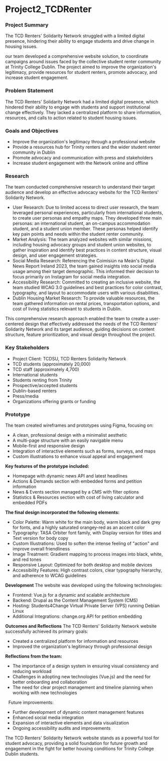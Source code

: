 # Project2_TCDRenter
### Project Summary
The TCD Renters' Solidarity Network struggled with a limited digital presence, hindering their ability to engage students and drive change in housing issues.

our team developed a comprehensive website solution, to coordinate campaigns around issues faced by the collective student renter community at Trinity College Dublin. The project aimed to improve the organization's legitimacy, provide resources for student renters, promote advocacy, and increase student engagement.

### Problem Statement
The TCD Renters' Solidarity Network had a limited digital presence, which hindered their ability to engage with students and support institutional change effectively. They lacked a centralized platform to share information, resources, and calls to action related to student housing issues.

### Goals and Objectives
* Improve the organization's legitimacy through a professional website
* Provide a resources hub for Trinity renters and the wider student renter community in Dublin
* Promote advocacy and communication with press and stakeholders
* Increase student engagement with the Network online and offline

### Research
The team conducted comprehensive research to understand their target audience and develop an effective advocacy website for the TCD Renters' Solidarity Network.

* User Research: Due to limited access to direct user research, the team leveraged personal experiences, particularly from international students, to create user personas and empathy maps. They developed three main personas: an international student, an on-campus accommodation student, and a student union member. These personas helped identify key pain points and needs within the student renter community.
* Market Analysis: The team analyzed websites with similar missions, including housing advocacy groups and student union websites, to gather inspiration and identify best practices in content structure, visual design, and user engagement strategies.
* Social Media Research: Referencing the Coimisiún na Meán's Digital News Report Ireland 2023, the team gained insights into social media usage among their target demographic. This informed their decision to focus primarily on Instagram for social media integration.
* Accessibility Research: Committed to creating an inclusive website, the team studied WCAG 3.0 guidelines and best practices for color contrast, typography, and layout to accommodate users with various disabilities.
* Dublin Housing Market Research: To provide valuable resources, the team gathered information on rental prices, transportation options, and cost of living statistics relevant to students in Dublin.

This comprehensive research approach enabled the team to create a user-centered design that effectively addressed the needs of the TCD Renters' Solidarity Network and its target audience, guiding decisions on content structure, feature prioritization, and visual design throughout the project.

### Key Stakeholders
* Project Client: TCDSU, TCD Renters Solidarity Network
* TCD students (approximately 20,000)
* TCD staff (approximately 4,700)
* International students
* Students renting from Trinity
* Prospective/accepted students
* Dublin-based renters
* Press/media
* Organizations offering grants or funding

### Prototype
The team created wireframes and prototypes using Figma, focusing on:
* A clean, professional design with a minimalist aesthetic
* A multi-page structure with an easily navigable menu
* Mobile-first and responsive design
* Integration of interactive elements such as forms, surveys, and maps
* Custom illustrations to enhance visual appeal and engagement

**Key features of the prototype included:**
* Homepage with dynamic news API and latest headlines
* Actions & Demands section with embedded forms and petition information
* News & Events section managed by a CMS with filter options
* Statistics & Resources section with cost of living calculator and embedded PDFs

**The final design incorporated the following elements:**
* Color Palette: Warm white for the main body, warm black and dark grey for fonts, and a highly saturated orangey-red as an accent color
* Typography: TASA Orbiter font family, with Display version for titles and Text version for body copy
* Custom Illustrations: Used to soften the intense feeling of "action" and improve overall friendliness
* Image Treatment: Gradient mapping to process images into black, white, and red tones
* Responsive Layout: Optimized for both desktop and mobile devices
* Accessibility Features: High contrast colors, clear typography hierarchy, and adherence to WCAG guidelines

**Development**
The website was developed using the following technologies:
* Frontend: Vue.js for a dynamic and scalable architecture
* Backend: Drupal as the Content Management System (CMS)
* Hosting: Students4Change Virtual Private Server (VPS) running Debian Linux
* Additional Integrations: change.org API for petition embedding

**Outcomes and Reflections**
The TCD Renters' Solidarity Network website successfully achieved its primary goals:
* Created a centralized platform for information and resources
* Improved the organization's legitimacy through professional design

**Reflections from the team:**
* The importance of a design system in ensuring visual consistency and reducing workload
* Challenges in adopting new technologies (Vue.js) and the need for better onboarding and collaboration
* The need for clear project management and timeline planning when working with new technologies

⠀Future improvements:
* Further development of dynamic content management features
* Enhanced social media integration
* Expansion of interactive elements and data visualization
* Ongoing accessibility audits and improvements

The TCD Renters' Solidarity Network website stands as a powerful tool for student advocacy, providing a solid foundation for future growth and engagement in the fight for better housing conditions for Trinity College Dublin students.
